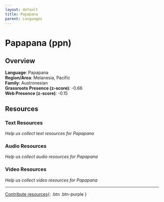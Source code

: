 ```yaml
---
layout: default
title: Papapana
parent: Languages
---
```


# Papapana (ppn)

## Overview

**Language**: Papapana  
**Region/Area**: Melanesia, Pacific  
**Family**: Austronesian  
**Grassroots Presence (z-score)**: -0.66  
**Web Presence (z-score)**: -0.15  

## Resources

### Text Resources
*Help us collect text resources for Papapana*

### Audio Resources
*Help us collect audio resources for Papapana*

### Video Resources
*Help us collect video resources for Papapana*

---

[Contribute resources](https://forms.office.com/e/1SfLJx3u1r){: .btn .btn-purple }

